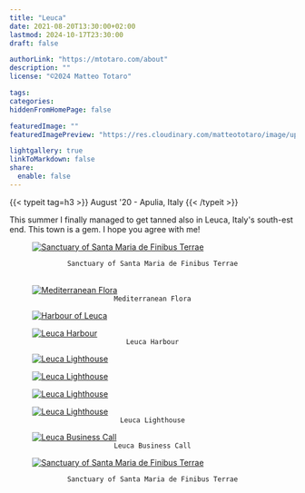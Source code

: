 ```yaml
---
title: "Leuca"
date: 2021-08-20T13:30:00+02:00
lastmod: 2024-10-17T23:30:00
draft: false

authorLink: "https://mtotaro.com/about"
description: ""
license: "©2024 Matteo Totaro"

tags:
categories:
hiddenFromHomePage: false

featuredImage: ""
featuredImagePreview: "https://res.cloudinary.com/matteototaro/image/upload/c_auto,w_auto/leuca/3.jpg"

lightgallery: true
linkToMarkdown: false
share:
  enable: false
---
```


<div class="container-fluid">
    <div class="ratio-box fade-box">
        <div class="col-md-8 col-md-push-2 no-padding-left" >
          {{< typeit tag=h3 >}} August '20 - Apulia, Italy {{< /typeit >}}
          <p>This summer I finally managed to get tanned also in Leuca, Italy's south-est end. This town is a gem. I hope you agree with me!</p>
          <figure>
              <a class="lightgallery" 
                    href="https://res.cloudinary.com/matteototaro/image/upload/leuca/4.jpg"
                    title="Sanctuary of Santa Maria de Finibus Terrae"
                    data-thumbnail="https://res.cloudinary.com/matteototaro/image/upload/c_auto,w_auto/leuca/4.jpg"
                    data-sub-html="Sanctuary of Santa Maria de Finibus Terrae">
                      <img class="lazyload blur-up"
                           src="https://res.cloudinary.com/matteototaro/image/upload/c_auto,w_auto/leuca/4.jpg"
                           alt="Sanctuary of Santa Maria de Finibus Terrae"></a>
          </figure>
      <figcaption class=image-caption style="text-align:center">
          <code>Sanctuary of Santa Maria de Finibus Terrae</code>
      </figcaption><br>
          <figure>
            <a class="lightgallery" 
                  href="https://res.cloudinary.com/matteototaro/image/upload/leuca/6.jpg"
                  title="Mediterranean Flora"
                  data-thumbnail="https://res.cloudinary.com/matteototaro/image/upload/c_auto,w_auto/leuca/6.jpg"
                  data-sub-html="Mediterranean Flora">
                  <img class="lazyload blur-up"
                      src="https://res.cloudinary.com/matteototaro/image/upload/c_auto,w_auto/leuca/6.jpg"
                      alt="Mediterranean Flora"></a>
              <figcaption class=image-caption style="text-align:center">
                <code>Mediterranean Flora</code>
              </figcaption>
        </figure>
        </div>
        <figure>
          <a class="lightgallery" 
                  href="https://res.cloudinary.com/matteototaro/image/upload/leuca/7.jpg"
                  title="Harbour of Leuca"
                  data-thumbnail="https://res.cloudinary.com/matteototaro/image/upload/c_auto,w_auto/leuca/7.jpg"
                  data-sub-html="Harbour of Leuca">
                  <img class="lazyload blur-up"
                       src="https://res.cloudinary.com/matteototaro/image/upload/leuca/7.jpg"
                       alt="Harbour of Leuca"></a>
          </figure>
        <figure>
          <a class="lightgallery" 
                  href="https://res.cloudinary.com/matteototaro/image/upload/leuca/2.jpg"
                  title="Leuca Harbour"
                  data-thumbnail="https://res.cloudinary.com/matteototaro/image/upload/c_auto,w_auto/leuca/2.jpg"
                  data-sub-html="Leuca Harbour">
                  <img class="lazyload blur-up"
                      src="https://res.cloudinary.com/matteototaro/image/upload/c_auto,w_auto/leuca/2.jpg"
                      alt="Leuca Harbour"></a>
              <figcaption class=image-caption style="text-align:center">
                  <code>Leuca Harbour</code>
              </figcaption>
        </figure>
      <div class="row">
            <div class="scroll-view">
              <div class="scroll-doc">
                <div class="scroll-item">
                    <div class="thumbnail">
                      <figure>
                        <a class="lightgallery" 
                                href="https://res.cloudinary.com/matteototaro/image/upload/leuca/1.jpg"
                                title="Leuca Lighthouse"
                                data-thumbnail="https://res.cloudinary.com/matteototaro/image/upload/c_auto,w_auto/leuca/1.jpg"
                                data-sub-html="Leuca Lighthouse">
                                <img class="lazyload blur-up"
                                    src="https://res.cloudinary.com/matteototaro/image/upload/c_auto,w_auto/leuca/1.jpg"
                                    alt="Leuca Lighthouse"></a>
                      </figure>
                    </div>
                </div>
                <div class="scroll-item">
                  <div class="thumbnail">
                      <figure>
                        <a class="lightgallery" 
                                href="https://res.cloudinary.com/matteototaro/image/upload/leuca/8.jpg"
                                title="Leuca Lighthouse"
                                data-thumbnail="https://res.cloudinary.com/matteototaro/image/upload/c_auto,w_auto/leuca/8.jpg"
                                data-sub-html="Leuca Lighthouse">
                                <img class="lazyload blur-up"
                                    src="https://res.cloudinary.com/matteototaro/image/upload/c_auto,w_auto/leuca/8.jpg"
                                    alt="Leuca Lighthouse"></a>
                      </figure>
                  </div>
                </div>
            </div>
        </div>
      </div>
       <figure>
          <a class="lightgallery" 
                  href="https://res.cloudinary.com/matteototaro/image/upload/leuca/9.jpg"
                  title="Leuca Lighthouse"
                  data-thumbnail="https://res.cloudinary.com/matteototaro/image/upload/c_auto,w_auto/leuca/9.jpg"
                  data-sub-html="Leuca Lighthouse">
                  <img class="lazyload blur-up"
                       src="https://res.cloudinary.com/matteototaro/image/upload/leuca/9.jpg"
                       alt="Leuca Lighthouse"></a>
          </figure>
        <div class="col-md-8 col-md-push-2 no-padding-left" >
          <p> </p>
        </div>
        <figure>
          <a class="lightgallery" 
                  href="https://res.cloudinary.com/matteototaro/image/upload/leuca/10.jpg"
                  title="Leuca Lighthouse"
                  data-thumbnail="https://res.cloudinary.com/matteototaro/image/upload/c_auto,w_auto/leuca/10.jpg"
                  data-sub-html="Leuca Lighthouse">
                  <img class="lazyload blur-up"
                      src="https://res.cloudinary.com/matteototaro/image/upload/c_auto,w_auto/leuca/10.jpg"
                      alt="Leuca Lighthouse"></a>
              <figcaption class=image-caption style="text-align:center">
                  <code>Leuca Lighthouse</code>
              </figcaption>
        </figure>
        <figure>
         <a class="lightgallery" 
                  href="https://res.cloudinary.com/matteototaro/image/upload/leuca/5.jpg"
                  title="Leuca Business Call"
                  data-thumbnail="https://res.cloudinary.com/matteototaro/image/upload/c_auto,w_auto/leuca/5.jpg"
                  data-sub-html="Leuca Business Call">
                  <img class="lazyload blur-up"
                       src="https://res.cloudinary.com/matteototaro/image/upload/leuca/5.jpg"
                       alt="Leuca Business Call"></a>
              <figcaption class=image-caption style="text-align:center">
                <code>Leuca Business Call</code>
              </figcaption>
        </figure>
        <div class="col-md-8 col-md-push-2 no-padding-left" >
          <p> </p>
        </div>
        <figure>
          <a class="lightgallery" 
                  href="https://res.cloudinary.com/matteototaro/image/upload/leuca/3.jpg"
                  title="Sanctuary of Santa Maria de Finibus Terrae"
                  data-thumbnail="https://res.cloudinary.com/matteototaro/image/upload/c_auto,w_auto/leuca/3.jpg"
                  data-sub-html="Sanctuary of Santa Maria de Finibus Terrae">
                  <img class="lazyload blur-up"
                      src="https://res.cloudinary.com/matteototaro/image/upload/c_auto,w_auto/leuca/3.jpg"
                      alt="Sanctuary of Santa Maria de Finibus Terrae"></a>
                      </figure>
      <figcaption class=image-caption style="text-align:center">
          <code>Sanctuary of Santa Maria de Finibus Terrae</code>
      </figcaption><br>
    </div>
 </div>